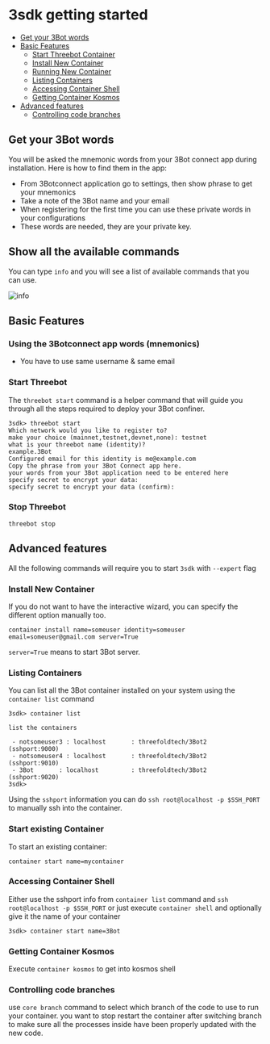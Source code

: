 # 3sdk getting started

- [Get your 3Bot words](#Get-your-3Bot-words)
- [Basic Features](#Basic-Features)
  - [Start Threebot Container](#Start-Threebot-Container)
  - [Install New Container](#Install-New-Container)
  - [Running New Container](#Running-New-Container)
  - [Listing Containers](#Listing-Containers)
  - [Accessing Container Shell](#Accessing-Container-Shell)
  - [Getting Container Kosmos](#Getting-Container-Kosmos)
- [Advanced features](#Advanced-features)
  - [Controlling code branches](#Controlling-code-branches)

## Get your 3Bot words

You will be asked the mnemonic words from your 3Bot connect app during installation. Here is how to find them in the app:

- From 3Botconnect application go to settings, then show phrase to get your mnemonics
- Take a note of the 3Bot name and your email
- When registering for the first time you can use these private words in your configurations
- These words are needed, they are your private key.

## Show all the available commands

You can type `info` and you will see a list of available commands that you can use.

![info](3sdk_info.png)

## Basic Features

### Using the 3Botconnect app words (mnemonics)

- You have to use same username & same email

### Start Threebot

The `threebot start` command is a helper command that will guide you through all the steps required to deploy your 3Bot confiner.

```shell
3sdk> threebot start
Which network would you like to register to?
make your choice (mainnet,testnet,devnet,none): testnet
what is your threebot name (identity)?
example.3Bot
Configured email for this identity is me@example.com
Copy the phrase from your 3Bot Connect app here.
your words from your 3Bot application need to be entered here
specify secret to encrypt your data:
specify secret to encrypt your data (confirm):
```

### Stop Threebot

`threebot stop`

## Advanced features

All the following commands will require you to start `3sdk` with `--expert` flag

### Install New Container

If you do not want to have the interactive wizard, you can specify the different option manually too.

```shell
container install name=someuser identity=someuser email=someuser@gmail.com server=True
```

`server=True` means to start 3Bot server.

### Listing Containers

You can list all the 3Bot container installed on your system using the `container list` command

```shell
3sdk> container list  

list the containers

 - notsomeuser3 : localhost       : threefoldtech/3Bot2       (sshport:9000)
 - notsomeuser4 : localhost       : threefoldtech/3Bot2       (sshport:9010)
 - 3Bot       : localhost         : threefoldtech/3Bot2       (sshport:9020)
3sdk>  
```

Using the `sshport` information you can do `ssh root@localhost -p $SSH_PORT` to manually ssh into the container.

### Start existing Container

To start an existing container:

```shell
container start name=mycontainer
```

### Accessing Container Shell

Either use the sshport info from `container list` command and `ssh root@localhost -p $SSH_PORT` or just execute `container shell` and optionally give it the name of your container

```shell
3sdk> container start name=3Bot
```

### Getting Container Kosmos

Execute `container kosmos` to get into kosmos shell


### Controlling code branches

use `core branch` command to select which branch of the code to use to run your container.
you want to stop restart the container after switching branch to make sure all the processes inside have been properly updated with the new code.
